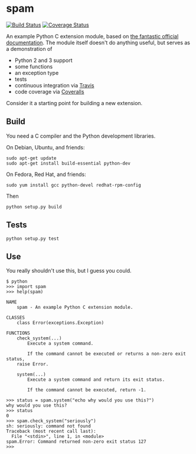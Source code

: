 # spam

[![Build Status](https://travis-ci.org/jalan/spam.svg?branch=master)](https://travis-ci.org/jalan/spam)
[![Coverage Status](https://coveralls.io/repos/github/jalan/spam/badge.svg?branch=master)](https://coveralls.io/github/jalan/spam?branch=master)

An example Python C extension module, based on
[the fantastic official documentation](https://docs.python.org/3/extending/).
The module itself doesn't do anything useful, but serves as a demonstration of

 - Python 2 and 3 support
 - some functions
 - an exception type
 - tests
 - continuous integration via [Travis](https://travis-ci.org)
 - code coverage via [Coveralls](https://coveralls.io)

Consider it a starting point for building a new extension.


## Build

You need a C compiler and the Python development libraries.

On Debian, Ubuntu, and friends:

```
sudo apt-get update
sudo apt-get install build-essential python-dev
```

On Fedora, Red Hat, and friends:

```
sudo yum install gcc python-devel redhat-rpm-config
```

Then

```
python setup.py build
```


## Tests

```
python setup.py test
```


## Use

You really shouldn't use this, but I guess you could.

```
$ python
>>> import spam
>>> help(spam)

NAME
    spam - An example Python C extension module.

CLASSES
    class Error(exceptions.Exception)

FUNCTIONS
    check_system(...)
        Execute a system command.

        If the command cannot be executed or returns a non-zero exit status,
	raise Error.

    system(...)
        Execute a system command and return its exit status.

        If the command cannot be executed, return -1.

>>> status = spam.system("echo why would you use this?")
why would you use this?
>>> status
0
>>> spam.check_system("seriously")
sh: seriously: command not found
Traceback (most recent call last):
  File "<stdin>", line 1, in <module>
spam.Error: Command returned non-zero exit status 127
>>>
```
